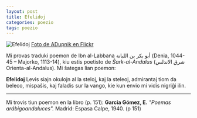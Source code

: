 ```yaml
---
layout: post
title: Efelidoj 
categories: poezio
tags: poezio
---
```

![Efelidoj](https://c1.staticflickr.com/5/4002/4495457658_c67ea7dcfe.jpg) 
[Foto de ADupnik en Flickr][1]

Mi provas traduki poemon de Ibn al-Labbana أبو بكر بن اللبانة (Denia, 1044-45 – Majorko, 1113-14), kiu estis poetisto de *Ŝark-al-Andalus* (شرق الاندلس Orienta-al-Andalus). 
Mi ŝategas lian poemon:

**Efelidoj** 
Levis siajn okulojn al la steloj, kaj la steleoj,
admirantaj tiom da beleco, mispaŝis,
kaj faladis sur la vango, kie
kun envio mi vidis nigriĝi ilin.

--------
Mi trovis tiun poemon en la libro (p. 151):
**Garcia Gómez, E.** *"Poemas arábigoandaluces".* Madrid: Espasa Calpe, 1940. (p 151)

[1]: https://www.flickr.com/photos/adupnik/
